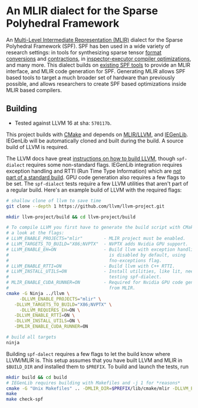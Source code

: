 # An MLIR dialect for the Sparse Polyhedral Framework

An [Multi-Level Intermediate Representation (MLIR)](https://mlir.llvm.org/)
dialect for the Sparse Polyhedral Framework (SPF). SPF has ben used in a wide
variety of research settings: in tools for synthesizing sparse tensor [format
conversions](https://dl.acm.org/doi/10.1145/3579990.3580021) and
[contractions](https://dl.acm.org/doi/10.1145/3566054), in [inspector-executor
compiler optimizations](https://ieeexplore.ieee.org/document/8436444), and many
more. This dialect builds on [existing SPF
tools](http://dx.doi.org/10.1109/COMPSAC51774.2021.00275) to provide an MLIR
interface, and MLIR code generation for SPF. Generating MLIR allows SPF based
tools to target a much broader set of hardware than previously possible, and
allows researchers to create SPF based optimizations inside MLIR based
compilers.

## Building
- Tested against LLVM 16 at sha: `570117b`.

This project builds with [CMake](https://cmake.org/) and depends on
[MLIR/LLVM](https://github.com/llvm/llvm-project), and
[IEGenLib](https://github.com/BoiseState-AdaptLab/IEGenLib). IEGenLib will be
automatically cloned and built during the build. A source build of LLVM is
required.

The LLVM docs have great [instructions on how to build
LLVM](https://llvm.org/docs/CMake.html), though `spf-dialect` requires some
non-standard flags. IEGenLib integration requires exception handling and RTTI
(Run Time Type Information) which are [not part of a standard
build](https://llvm.org/docs/CodingStandards.html#do-not-use-rtti-or-exceptions).
GPU code generation also requires a few flags to be set. The `spf-dialect` tests
require a few LLVM utilities that aren't part of a regular build. Here's an
example build of LLVM with the required flags:
```sh
# shallow clone of llvm to save time
git clone --depth 1 https://github.com/llvm/llvm-project.git

mkdir llvm-project/build && cd llvm-project/build

# To compile LLVM you first have to generate the build script with CMake. Taking
# a look at the flags:
# LLVM_ENABLE_PROJECTS="mlir"        - MLIR project must be enabled.
# LLVM_TARGETS_TO_BUILD="X86;NVPTX"  - NVPTX adds Nvidia GPU support.
# LLVM_ENABLE_EH=ON                  - Build llvm with exception handling. This
#                                      is disabled by default, using
#                                      fno-exceptions flag.
# LLVM_ENABLE_RTTI=ON                - Build llvm with C++ RTTI.
# LLVM_INSTALL_UTILS=ON              - Install utilities, like lit, needed for
#                                      testing spf-dialect.
# MLIR_ENABLE_CUDA_RUNNER=ON         - Required for Nvidia GPU code generation
#                                      from MLIR.
cmake -G Ninja ../llvm \
	 -DLLVM_ENABLE_PROJECTS="mlir" \
   -DLLVM_TARGETS_TO_BUILD="X86;NVPTX" \
	 -DLLVM_REQUIRES_EH=ON \
   -DLLVM_ENABLE_RTTI=ON \
   -DLLVM_INSTALL_UTILS=ON \
   -DMLIR_ENABLE_CUDA_RUNNER=ON

# build all targets
ninja
```

Building `spf-dalect` requires a few flags to let the build know where LLVM/MLIR
is. This setup assumes that you have built LLVM and MLIR in `$BUILD_DIR` and
installed them to `$PREFIX`. To build and launch the tests, run
```sh
mkdir build && cd build
# IEGenLib requires building with Makefiles and -j 1 for *reasons*
cmake -G "Unix Makefiles" .. -DMLIR_DIR=$PREFIX/lib/cmake/mlir -DLLVM_EXTERNAL_LIT=$BUILD_DIR/bin/llvm-lit
make
make check-spf
```
